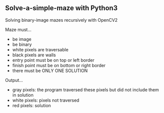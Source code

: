 ## Solve-a-simple-maze with Python3

Solving binary-image mazes recursively with OpenCV2

Maze must...
- be image
- be binary
- white pixels are traversable
- black pixels are walls
- entry point must be on top or left border
- finish point must be on bottom or right border
- there must be ONLY ONE SOLUTION

Output...
- gray pixels: the program traversed these pixels but did not include them in solution
- white pixels: pixels not traversed
- red pixels: solution